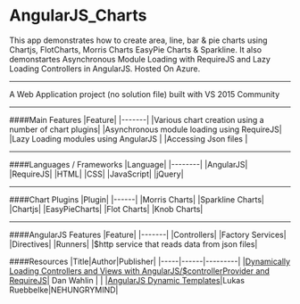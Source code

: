 # AngularJS_Charts
This app demonstrates how to create area, line, bar &amp; pie charts using Chartjs, FlotCharts, Morris Charts EasyPie Charts &amp; Sparkline. It also demonstartes Asynchronous Module Loading with RequireJS and Lazy Loading Controllers in AngularJS. Hosted On Azure.

---

A Web Application project (no solution file) built with VS 2015 Community

---

####Main Features
|Feature|
|-------|
|Various chart creation using a number of chart plugins|
|Asynchronous module loading using RequireJS|
|Lazy Loading modules using AngularJS |
|Accessing Json files |

---

####Languages / Frameworks
|Language|
|--------|
|AngularJS|
|RequireJS|
|HTML|
|CSS|
|JavaScript|
|jQuery|

---

####Chart Plugins
|Plugin|
|------|
|Morris Charts|
|Sparkline Charts|
|Chartjs|
|EasyPieCharts|
|Flot Charts|
|Knob Charts|

---

####AngularJS Features
|Feature|
|-------|
|Controllers|
|Factory Services|
|Directives|
|Runners|
|$http service that reads data from json files|

####Resources
|Title|Author|Publisher|
|-----|------|---------|
|[Dynamically Loading Controllers and Views with AngularJS/$controllerProvider and RequireJS](http://weblogs.asp.net/dwahlin/dynamically-loading-controllers-and-views-with-angularjs-and-requirejs)| Dan Wahlin | |
|[AngularJS Dynamic Templates](http://onehungrymind.com/angularjs-dynamic-templates/)|Lukas Ruebbelke|NEHUNGRYMIND|
